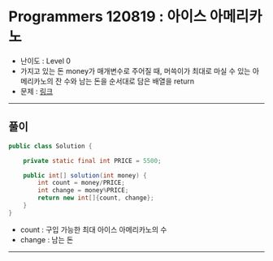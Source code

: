 # Programmers 120819 : 아이스 아메리카노
- 난이도 : Level 0
- 가지고 있는 돈 money가 매개변수로 주어질 때, 머쓱이가 최대로 마실 수 있는
아메리카노의 잔 수와 남는 돈을 순서대로 담은 배열을 return
- 문제 : [링크](https://school.programmers.co.kr/learn/courses/30/lessons/120819)

---

## 풀이
```java
public class Solution {

    private static final int PRICE = 5500;

    public int[] solution(int money) {
        int count = money/PRICE;
        int change = money%PRICE;
        return new int[]{count, change};
    }
}
```
- count : 구입 가능한 최대 아이스 아메리카노의 수
- change : 남는 돈

---
